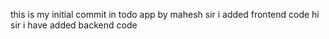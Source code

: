 this is my initial commit in todo app by mahesh
sir i added frontend code
hi sir i have added backend code 

